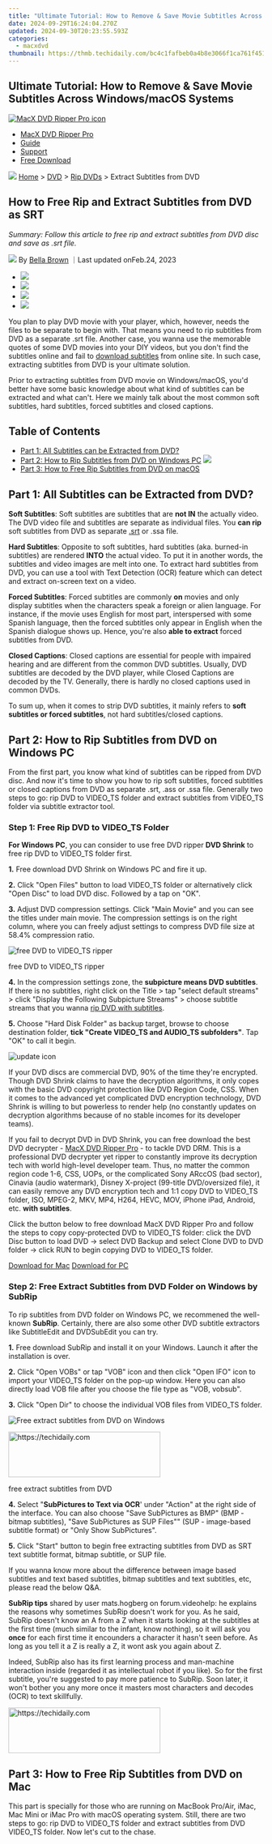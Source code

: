 ```yaml
---
title: "Ultimate Tutorial: How to Remove & Save Movie Subtitles Across Windows/macOS Systems"
date: 2024-09-29T16:24:04.270Z
updated: 2024-09-30T20:23:55.593Z
categories:
  - macxdvd
thumbnail: https://thmb.techidaily.com/bc4c1fafbeb0a4b8e3066f1ca761f451b6c08fbe8e8ce84b7a7a9649ff05ac95.jpg
---
```


## Ultimate Tutorial: How to Remove & Save Movie Subtitles Across Windows/macOS Systems

[![MacX DVD Ripper Pro icon](https://www.macxdvd.com/mac-dvd-video-converter-how-to/../image-style/new-seo/icon12.png)](https://tools.techidaily.com/macxdvd/products/)

* [MacX DVD Ripper Pro](https://tools.techidaily.com/macxdvd/products/)
* [Guide](https://tools.techidaily.com/macxdvd/products/)
* [Support](https://tools.techidaily.com/macxdvd/products/)
* [Free Download](https://tools.techidaily.com/macxdvd/products/)

![](https://www.macxdvd.com/mac-dvd-video-converter-how-to/../image-style/new-seo/icon7.png) [Home](https://tools.techidaily.com/macxdvd/products/) \> [DVD](https://tools.techidaily.com/macxdvd/products/) \> [Rip DVDs](https://tools.techidaily.com/macxdvd/products/) \> Extract Subtitles from DVD

## How to Free Rip and Extract Subtitles from DVD  as SRT

_Summary: Follow this article to free rip and extract subtitles from DVD disc and save as .srt file._

![](https://www.macxdvd.com/mac-dvd-video-converter-how-to/../image-style/new-seo/icon6.png) By [Bella Brown](https://tools.techidaily.com/macxdvd/products/) ｜Last updated onFeb.24, 2023 

* [![](https://www.macxdvd.com/mac-dvd-video-converter-how-to/../image-style/new-seo/share-fa.jpg)](https://www.facebook.com/sharer/sharer.php?u=https://www.macxdvd.com/mac-dvd-video-converter-how-to/extract-subtitles-from-dvd.htm)
* [![](https://www.macxdvd.com/mac-dvd-video-converter-how-to/../image-style/new-seo/share-tw.jpg)](https://twitter.com/intent/tweet?url=https://www.macxdvd.com/mac-dvd-video-converter-how-to/extract-subtitles-from-dvd.htm&text=)
* [![](https://www.macxdvd.com/mac-dvd-video-converter-how-to/../image-style/new-seo/share-email.jpg)](https://www.macxdvd.com/mac-dvd-video-converter-how-to/mailto:info@example.com?&subject=&body=https://www.macxdvd.com/mac-dvd-video-converter-how-to/extract-subtitles-from-dvd.htm)
* [![](https://www.macxdvd.com/mac-dvd-video-converter-how-to/../image-style/new-seo/share-in.jpg)](https://www.linkedin.com/shareArticle?mini=true&url=https://www.macxdvd.com/mac-dvd-video-converter-how-to/extract-subtitles-from-dvd.htm&title=&summary=&source=)

You plan to play DVD movie with your player, which, however, needs the files to be separate to begin with. That means you need to rip subtitles from DVD as a separate .srt file. Another case, you wanna use the memorable quotes of some DVD movies into your DIY videos, but you don't find the subtitles online and fail to [download subtitles](https://tools.techidaily.com/macxdvd/products/) from online site. In such case, extracting subtitles from DVD is your ultimate solution. 

Prior to extracting subtitles from DVD movie on Windows/macOS, you'd better have some basic knowledge about what kind of subtitles can be extracted and what can't. Here we mainly talk about the most common soft subtitles, hard subtitles, forced subtitles and closed captions.

## Table of Contents

* [Part 1: All Subtitles can be Extracted from DVD?](https://tools.techidaily.com/macxdvd/products/)
* [Part 2: How to Rip Subtitles from DVD on Windows PC](https://tools.techidaily.com/macxdvd/products/) ![](https://www.macxdvd.com/mac-dvd-video-converter-how-to/../image-style/new-seo/icon4.png)
* [Part 3: How to Free Rip Subtitles from DVD on macOS](https://tools.techidaily.com/macxdvd/products/)

##  Part 1: All Subtitles can be Extracted from DVD?

**Soft Subtitles**: Soft subtitles are subtitles that are **not IN** the actually video. The DVD video file and subtitles are separate as individual files. You **can rip** soft subtitles from DVD as separate [.srt](https://tools.techidaily.com/macxdvd/products/) or .ssa file. 

**Hard Subtitles**: Opposite to soft subtitles, hard subtitles (aka. burned-in subtitles) are rendered   **INTO** the actual video. To put it in another words, the subtitles and video images are melt into one. To extract hard subtitles from DVD, you can use a tool with Text Detection (OCR) feature which can detect and extract on-screen text on a video. 

**Forced Subtitles**: Forced subtitles are commonly   **on** movies and only display subtitles when the characters speak a foreign or alien language. For instance, if the movie uses English for most part, interspersed with some Spanish language, then the forced subtitles only appear in English when the Spanish dialogue shows up. Hence, you're also   **able to extract** forced subtitles from DVD.

**Closed Captions**: Closed captions are essential for people with impaired hearing and are different from the common DVD subtitles. Usually, DVD subtitles are decoded by the DVD player, while Closed Captions are decoded by the TV. Generally, there is hardly no closed captions used in common DVDs. 

To sum up, when it comes to strip DVD subtitles, it mainly refers to **soft subtitles or forced subtitles**, not hard subtitles/closed captions. 

## Part 2: How to Rip Subtitles from DVD on Windows PC

From the first part, you know what kind of subtitles can be ripped from DVD disc. And now it's time to show you how to rip soft subtitles, forced subtitles or closed captions from DVD as separate .srt, .ass or .ssa file. Generally two steps to go: rip DVD to VIDEO\_TS folder and extract subtitles from VIDEO\_TS folder via subtitle extractor tool. 

### Step 1: Free Rip DVD to VIDEO\_TS Folder

**For Windows PC**, you can consider to use free DVD ripper **DVD Shrink**  to free rip DVD to VIDEO\_TS folder first. 

 **1.** Free download DVD Shrink on Windows PC and fire it up.

**2.** Click "Open Files" button to load VIDEO\_TS folder or alternatively click "Open Disc" to load DVD disc. Followed by a tap on "OK".

**3.** Adjust DVD compression settings. Click "Main Movie" and you can see the titles under main movie. The compression settings is on the right column, where you can freely adjust settings to compress DVD file size at 58.4% compression ratio.

![free DVD to VIDEO_TS ripper](https://www.macxdvd.com/mac-dvd-video-converter-how-to/article-image/dvd-shrink-subtitle.jpg) 

free DVD to VIDEO\_TS ripper

**4.** In the compression settings zone, the **subpicture means DVD subtitles**. If there is no subtitles, right click on the Title > tap "select default streams" > click "Display the Following Subpicture Streams" > choose subtitle streams that you wanna [rip DVD with subtitles](https://tools.techidaily.com/macxdvd/products/).

**5.** Choose "Hard Disk Folder" as backup target, browse to choose destination folder, **tick "Create VIDEO\_TS and AUDIO\_TS subfolders"**. Tap "OK" to call it begin.

![update icon](https://www.macxdvd.com/mac-dvd-video-converter-how-to/../image-style/new-seo/icon1.png)

If your DVD discs are commercial DVD, 90% of the time they're encrypted. Though DVD Shrink claims to have the decryption algorithms, it only copes with the basic DVD copyright protection like DVD Region Code, CSS. When it comes to the advanced yet complicated DVD encryption technology, DVD Shrink is willing to but powerless to render help (no constantly updates on decryption algorithms because of no stable incomes for its developer teams). 

If you fail to decrypt DVD in DVD Shrink, you can free download the best DVD decrypter - [MacX DVD Ripper Pro](https://tools.techidaily.com/macxdvd/products/) \- to tackle DVD DRM. This is a professional DVD decrypter yet ripper to constantly improve its decryption tech with world high-level developer team. Thus, no matter the common region code 1-6, CSS, UOPs, or the complicated Sony ARccOS (bad sector), Cinavia (audio watermark), Disney X-project (99-title DVD/oversized file), it can easily remove any DVD encryption tech and 1:1 copy DVD to VIDEO\_TS folder, ISO, MPEG-2, MKV, MP4, H264, HEVC, MOV, iPhone iPad, Android, etc. **with subtitles**.

Click the button below to free download MacX DVD Ripper Pro and follow the steps to copy copy-protected DVD to VIDEO\_TS folder: click the DVD Disc button to load DVD -> select DVD Backup and select Clone DVD to DVD folder -> click RUN to begin copying DVD to VIDEO\_TS folder. 

[Download for Mac](https://tools.techidaily.com/macxdvd/products/) [Download for PC](https://tools.techidaily.com/macxdvd/products/) 

### Step 2: Free Extract Subtitles from DVD Folder on Windows by SubRip

To rip subtitles from DVD folder on Windows PC, we recommened the well-known **SubRip**. Certainly, there are also some other DVD subtitle extractors like SubtitleEdit and DVDSubEdit you can try.

**1.** Free download SubRip and install it on your Windows. Launch it after the installation is over. 

**2.** Click "Open VOBs" or tap "VOB" icon and then click "Open IFO" icon to import your VIDEO\_TS folder on the pop-up window. Here you can also directly load VOB file after you choose the file type as "VOB, vobsub". 

**3.** Click "Open Dir" to choose the individual VOB files from VIDEO\_TS folder.

![Free extract subtitles from DVD on Windows](https://www.macxdvd.com/mac-dvd-video-converter-how-to/article-image/subrip.jpg) 

<!-- affiliate ads begin -->
<a href="https://aligracehair.sjv.io/c/5597632/2036481/19272" target="_top" id="2036481">
  <img src="//a.impactradius-go.com/display-ad/19272-2036481" border="0" alt="https://techidaily.com" width="300" height="90"/>
</a>
<img height="0" width="0" src="https://aligracehair.sjv.io/i/5597632/2036481/19272" style="position:absolute;visibility:hidden;" border="0" />
<!-- affiliate ads end -->

free extract subtitles from DVD

**4.** Select "**SubPictures to Text via OCR**' under "Action" at the right side of the interface. You can also choose "Save SubPictures as BMP" (BMP - bitmap subtitles), "Save SubPictures as SUP Files"" (SUP - image-based subtitle format) or "Only Show SubPictures".

**5.** Click "Start" button to begin free extracting subtitles from DVD as SRT text subtitle format, bitmap subtitle, or SUP file.

If you wanna know more about the difference between image based subtitles and text based subtitles, bitmap subtitles and text subtitles, etc, please read the below Q&A. 

 **SubRip tips** shared by user mats.hogberg on forum.videohelp: he explains the reasons why sometimes SubRip doesn't work for you. As he said, SubRip doesn't know an A from a Z when it starts looking at the subtitles at the first time (much similar to the infant, know nothing), so it will ask you **once** for each first time it encounders a character it hasn't seen before. As long as you tell it a Z is really a Z, it wont ask you again about Z.

Indeed, SubRip also has its first learning process and man-machine interaction inside (regarded it as intellectual robot if you like). So for the first subtitle, you're suggested to pay more patience to SubRip. Soon later, it won't bother you any more once it masters most characters and decodes (OCR) to text skillfully.

<!-- affiliate ads begin -->
<a href="https://laganoo.pxf.io/c/5597632/1528689/16446" target="_top" id="1528689">
  <img src="//a.impactradius-go.com/display-ad/16446-1528689" border="0" alt="https://techidaily.com" width="300" height="90"/>
</a>
<img height="0" width="0" src="https://laganoo.pxf.io/i/5597632/1528689/16446" style="position:absolute;visibility:hidden;" border="0" />
<!-- affiliate ads end -->

## Part 3: How to Free Rip Subtitles from DVD on Mac 

This part is specially for those who are running on MacBook Pro/Air, iMac, Mac Mini or iMac Pro with macOS operating system. Still, there are two steps to go: rip DVD to VIDEO\_TS folder and extract subtitles from DVD VIDEO\_TS folder. Now let's cut to the chase.

<!-- affiliate ads begin -->
<span id="1495277">
					<video width="1536" height="864" style="cursor:pointer"
           poster="//a.impactradius-go.com/display-clicktoplayimage/1495277.png"
           onclick="if(!this.playClicked){this.play();this.setAttribute('controls',true);this.playClicked=true;}">
	   <source src="//a.impactradius-go.com/display-ad/17189-1495277">
	   <img src="//a.impactradius-go.com/display-clicktoplayimage/1495277.png" style="border: none; height: 100%; width: 100%; object-fit: contain">
	</video>
	<div style="width:960px;text-align:center"><a href="javascript:window.open(decodeURIComponent('https%3A%2F%2Ffunwhole.sjv.io%2Fc%2F5597632%2F1495277%2F17189'), '_blank');void(0);">Click here</a></div>
</span>
<img height="0" width="0" src="https://imp.pxf.io/i/5597632/1495277/17189" style="position:absolute;visibility:hidden;" border="0" />
<!-- affiliate ads end -->

### Step 1: Free Copy DVD to VIDEO\_TS on macOS

**For Mac OS X**, you're suggested to try on **Mac The Ripper**  to free rip DVD to VIDEO\_TS folder on macOS. 

 **1.** After downloading tool, launch it on your MacBook Pro/Air, 5K iMac or iMac Pro.

**2.** Insert your DVD disc. Then toggle 'RCE Region' to "OFF" if Mac The Ripper displays 'DISC RCE: -CLEAR-' after scanning the DVD in the drive. (RCE Region means region code enhanced, the stronger encryption of Region Code protection)

![Mac The Ripper](https://www.macxdvd.com/mac-dvd-video-converter-how-to/article-image/mac-the-ripper-083001.jpg) 

Mac The Ripper

**3.** Click "Extract" to start to free rip DVD on Mac. And the output DVD file will be saved as VOB, your desired format for your later DVD subtitle extraction.

**Note:** the free version of Mac The Ripper is only available for Mac OS X Lion or earlier to rip unencrypted DVD, CSS DVD and Region Code DVD. As for users who plan to rip copy protected DVD like Disney DVD, Sony, DVD, Lionsgate DVD on newer macOS, [**MacX DVD Ripper Pro**](https://tools.techidaily.com/macxdvd/products/) is up to the mark. 

[Download for Mac](https://tools.techidaily.com/macxdvd/products/) [Download for PC](https://tools.techidaily.com/macxdvd/products/) 

### Step 2: Free Extract Subtitles from DVD VIDEO\_TS Folder on macOS by D-Subtitler

**1.** Free download this DVD subtitle ripper on your MacBook Pro/Air, iMac, Mac Mini or iMac Pro. Afterwards, fire it up on your macOS.

**2.** Open your ripped DVD VIDEO\_TS folder with D-Subtitler.

![Rip subtitles from DVD source](https://www.macxdvd.com/mac-dvd-video-converter-how-to/article-image/d-subtitler.jpg) 

<!-- affiliate ads begin -->
<a href="https://aligracehair.sjv.io/c/5597632/2135398/19272" target="_top" id="2135398">
  <img src="//a.impactradius-go.com/display-ad/19272-2135398" border="0" alt="https://techidaily.com" width="250" height="90"/>
</a>
<img height="0" width="0" src="https://aligracehair.sjv.io/i/5597632/2135398/19272" style="position:absolute;visibility:hidden;" border="0" />
<!-- affiliate ads end -->

rip DVD subtitles

**3.** Opt for the subtitle track to strip and tap on the green button.

**Note:** in some cases, your DVD subtitles track can't be completely extracted when you work with D-Subtitle from some VIDEO\_TS folders. If unfortunately you meet this case, please keep in mind that you rip DVD to VOB file first and then use D-Subtitle to rip DVD subtitles again.

 Also learn [how to add subtitles to DVD movies](https://tools.techidaily.com/macxdvd/products/) in the language you want.

###  FAQ 

![](https://www.macxdvd.com/mac-dvd-video-converter-how-to/../blog/new-fourteen/question-jp.jpg)   **What is the difference between text subtitles and image subtitles?** 

 Usually, the subtitles in DVD are text based subtitles, which can be extracted from DVD and saved as .srt, .ssa or .ass. and   **easily edited**. The common   **soft subtitles and forced subtitles**  are text based subtitles. As for image subtitles, there are two different types of image-based subtitles: hard subtitles (burned-in subtitles) that can't be extracted from video folder and extractable image subtitles that is only displayed on video image (**not into**) and can be extracted from video folder. Hence, for the image-based DVD subtitles, some can be stripped from DVD movies and some (into video) can't be ripped. 

![](https://www.macxdvd.com/mac-dvd-video-converter-how-to/../blog/new-fourteen/question-jp.jpg)   **Could you tell me what are the common used subtitle formats?** 

 For image-based subtitles, the common used subtitle formats include .sub, .idx, .sub, .svcd, .cvd, .bmp, .jpg, .png and more.   
 For text-based subtitles, the common used subtitle formats cover .srt, .ssa, .ass, .txt, .dks and more.  

![](https://www.macxdvd.com/mac-dvd-video-converter-how-to/../blog/new-fourteen/question-jp.jpg)   **What is the difference between bitmap subtitle and text subtitle?** 

 Bitmap subtitle is a subtitle list with all text items as encoded bitmaps. All subtitle lists that the editor read from a video file or a DVD movie are bitmap subtitles. For a bitmap subtitle, the original texts are usually inaccessible, and as the result, they are all blanks in the text list display. Text subtitle is a subtitle list with all text items in their original text forms, and this is easily identified from the text list display. Quoted from womble support.

![](https://www.macxdvd.com/mac-dvd-video-converter-how-to/../blog/new-fourteen/question-jp.jpg)   **What is OCR?** 

 Optical character recognition (also optical character reader, OCR) can be understood as a standard or medium, with which you can use the third-party subtitle extractor to successfully rip or convert subtitles to machine-encoded text, whether from a scanned document, a photo of a document, a scene-photo. Especially when you need to rip subtitles from DVD as .srt text subtitles, you need OCR. For more detailed info, [visit OCR Wikipedia](https://en.wikipedia.org/wiki/Optical%5Fcharacter%5Frecognition).

![](https://www.macxdvd.com/mac-dvd-video-converter-how-to/../blog/new-fourteen/question-jp.jpg) **How to extract subtitles from DVD with HandBrake?**

In fact, HandBrake cannot rip subtitles from DVD.

It's impossible to use HandBrake to create subtitles alone with no video. The only file types that HandBrake supports as output are MKV, MP4, and WebM. There are no output options that would create a subtitle file.

![](https://www.macxdvd.com/mac-dvd-video-converter-how-to/../blog/new-fourteen/question-jp.jpg) **How to rip subtitles from DVD with VLC?**

VLC can only rip video and audio from DVD. It cannot create subtitles alone with no video. 

Tags: [DVD](https://tools.techidaily.com/macxdvd/products/) [Extract Subtitles from DVD](https://tools.techidaily.com/macxdvd/products/) 

ABOUT THE AUTHOR

![author- bella](https://www.macxdvd.com/mac-dvd-video-converter-how-to/../image-style/new-seo/bella.png) 

[Bella Brown ![](https://www.macxdvd.com/mac-dvd-video-converter-how-to/../image-style/new-seo/share-in1.jpg)](https://www.linkedin.com/in/bella-brown-920145104/) 

<!-- affiliate ads begin -->
<a href="https://appsumo.8odi.net/c/5597632/2094415/7443" target="_top" id="2094415">
  <img src="//a.impactradius-go.com/display-ad/7443-2094415" border="0" alt="https://techidaily.com" width="728" height="90"/>
</a>
<img height="0" width="0" src="https://appsumo.8odi.net/i/5597632/2094415/7443" style="position:absolute;visibility:hidden;" border="0" />
<!-- affiliate ads end -->

Bella has been working with DVD digitization for over 12 years. She writes articles about everything related to DVD, from disc drive, DVD copyright protection, physical structure, burning and backup tips. The unceasing passion of DVD movies helps her build a rich DVD library and ensure a practical solution to address almost all possible DVD issues. Bella is also a crazy fan for Apple products.

Related Articles

![](https://www.macxdvd.com/mac-dvd-video-converter-how-to/../image-style/new-seo/pic7.jpg)

[How to Rip DVD with Subtitles (Forced/External Subtitles)?](https://tools.techidaily.com/macxdvd/products/) 

![](https://www.macxdvd.com/mac-dvd-video-converter-how-to/../image-style/new-seo/pic6.jpg)

[How to Add Soft/Hard Subtitles to Videos with Handbrake](https://tools.techidaily.com/macxdvd/products/) 

![](https://www.macxdvd.com/mac-dvd-video-converter-how-to/../image-style/new-seo/pic5.jpg)

[How to Insert and Add Subtitles to DVD](https://tools.techidaily.com/macxdvd/products/) 

![](https://www.macxdvd.com/mac-dvd-video-converter-how-to/../image-style/new-seo/pic4.jpg)

<!-- affiliate ads begin -->
<a href="https://aligracehair.sjv.io/c/5597632/2012434/19272" target="_top" id="2012434">
  <img src="//a.impactradius-go.com/display-ad/19272-2012434" border="0" alt="https://techidaily.com" width="728" height="90"/>
</a>
<img height="0" width="0" src="https://aligracehair.sjv.io/i/5597632/2012434/19272" style="position:absolute;visibility:hidden;" border="0" />
<!-- affiliate ads end -->

[How to Rip DVD to FLV on Mac for Free](https://tools.techidaily.com/macxdvd/products/) 

![](https://www.macxdvd.com/mac-dvd-video-converter-how-to/../image-style/new-seo/pic3.jpg)

<!-- affiliate ads begin -->
<a href="https://aligracehair.sjv.io/c/5597632/2016143/19272" target="_top" id="2016143">
  <img src="//a.impactradius-go.com/display-ad/19272-2016143" border="0" alt="https://techidaily.com" width="300" height="90"/>
</a>
<img height="0" width="0" src="https://aligracehair.sjv.io/i/5597632/2016143/19272" style="position:absolute;visibility:hidden;" border="0" />
<!-- affiliate ads end -->

[Digitize DVD Collection to Hard Drive iPhone iPad](https://tools.techidaily.com/macxdvd/products/) 

![](https://www.macxdvd.com/mac-dvd-video-converter-how-to/../image-style/new-seo/pic2.jpg)

<!-- affiliate ads begin -->
<a href="https://aligracehair.sjv.io/c/5597632/2135393/19272" target="_top" id="2135393">
  <img src="//a.impactradius-go.com/display-ad/19272-2135393" border="0" alt="https://techidaily.com" width="120" height="90"/>
</a>
<img height="0" width="0" src="https://aligracehair.sjv.io/i/5597632/2135393/19272" style="position:absolute;visibility:hidden;" border="0" />
<!-- affiliate ads end -->

[Most Simple Way to Rip and Upload DVDs to Vimeo for Sharing](https://tools.techidaily.com/macxdvd/products/) 

![Digiarty Software](https://www.macxdvd.com/mac-dvd-video-converter-how-to/../icon/logo.png) 

Digiarty Software, Inc. (MacXDVD) is a leader in delivering stable multimedia software applications for worldwide users since its establishment in 2006.

### Hot Products

* [MacX DVD Ripper Pro](https://tools.techidaily.com/macxdvd/products/)
* [MacX Video Converter Pro](https://tools.techidaily.com/macxdvd/products/)
* [MacX MediaTrans](https://tools.techidaily.com/macxdvd/products/)

### Tips and Tricks

* [DVD Topics >>](https://tools.techidaily.com/macxdvd/products/)
* [Video Solutions >>](https://tools.techidaily.com/macxdvd/products/)
* [Data Transfer >>](https://tools.techidaily.com/macxdvd/products/)
* [Online Video >>](https://tools.techidaily.com/macxdvd/products/)
* [Hot Topics >>](https://tools.techidaily.com/macxdvd/products/)

### Company

* [About Us >>](https://tools.techidaily.com/macxdvd/products/)
* [Tech & Sales FAQ >>](https://tools.techidaily.com/macxdvd/products/)
* [User Guides >>](https://tools.techidaily.com/macxdvd/products/)
* [Contact Us >>](https://tools.techidaily.com/macxdvd/products/)
* [Partner >>](https://tools.techidaily.com/macxdvd/products/)

[Home](https://tools.techidaily.com/macxdvd/products/) | [About](https://tools.techidaily.com/macxdvd/products/) | [Privacy Policy](https://tools.techidaily.com/macxdvd/products/) | [Terms and Conditions](https://tools.techidaily.com/macxdvd/products/) | [License Agreement](https://tools.techidaily.com/macxdvd/products/) | [Resource](https://tools.techidaily.com/macxdvd/products/) | [News](https://tools.techidaily.com/macxdvd/products/) | [Contact Us](https://tools.techidaily.com/macxdvd/products/)

Copyright © 2024 Digiarty Software, Inc (MacXDVD). All rights reserved

Apple, the Apple logo, Mac, iPhone, iPad, iPod and iTunes are trademarks of Apple Inc, registered in the U.S. and other countries.  
 Digiarty Software is not developed by or affiliated with Apple Inc.

<ins class="adsbygoogle"
     style="display:block"
     data-ad-format="autorelaxed"
     data-ad-client="ca-pub-7571918770474297"
     data-ad-slot="1223367746"></ins>

<ins class="adsbygoogle"
     style="display:block"
     data-ad-client="ca-pub-7571918770474297"
     data-ad-slot="8358498916"
     data-ad-format="auto"
     data-full-width-responsive="true"></ins>

<span class="atpl-alsoreadstyle">Also read:</span>
<div><ul>
<li><a href="https://extra-resources.techidaily.com/updated-claritycleanseapp-top-tier-background-eraser/"><u>[Updated] ClarityCleanseApp Top-Tier Background Eraser</u></a></li>
<li><a href="https://facebook-video-share.techidaily.com/updated-smart-strategies-to-enhance-your-video-with-customized-end-screen-cards/"><u>[Updated] Smart Strategies to Enhance Your Video with Customized End Screen Cards</u></a></li>
<li><a href="https://tech-renaissance.techidaily.com/anticipating-the-future-with-verizons-5g-technology/"><u>Anticipating the Future with Verizon's 5G Technology</u></a></li>
<li><a href="https://discover-alternatives.techidaily.com/bruce-orcutt-senior-cmo-at-abbyy-leading-innovative-strategies/"><u>Bruce Orcutt: Senior CMO at ABBYY Leading Innovative Strategies</u></a></li>
<li><a href="https://discover-alternatives.techidaily.com/client-triumph-tales-real-stories-of-business-growth-and-success/"><u>Client Triumph Tales: Real Stories of Business Growth and Success</u></a></li>
<li><a href="https://discover-alternatives.techidaily.com/comment-abbyy-renforce-son-alliance-avec-marlin-equity-partners-pour-des-retours-exceptionnels-sur-investissements/"><u>Comment ABBYY Renforce Son Alliance Avec Marlin Equity Partners Pour Des Retours Exceptionnels Sur Investissements</u></a></li>
<li><a href="https://discover-alternatives.techidaily.com/comment-un-celebre-cabinet-davocats-ameliore-lexperience-client-grace-a-une-nouvelle-technologie-de-salles-de-courrier-digitales/"><u>Comment Un Célèbre Cabinet D’avocats Améliore L'expérience Client Grâce À Une Nouvelle Technologie De Salles De Courrier Digitales</u></a></li>
<li><a href="https://extra-information.techidaily.com/effortless-streaming-to-facebook-audiences-using-zoom/"><u>Effortless Streaming to Facebook Audiences Using Zoom</u></a></li>
<li><a href="https://tech-revival.techidaily.com/gopro7/"><u>GoPro動画改良フリー製品トップ7:パソコンユーザーが高く評価する編集ソフト・サイト</u></a></li>
<li><a href="https://on-screen-recording.techidaily.com/in-2024-the-ultimate-guide-to-choosing-the-most-effective-9-multimedia-devices-ios-android/"><u>In 2024, The Ultimate Guide to Choosing the Most Effective 9 Multimedia Devices (iOS, Android)</u></a></li>
<li><a href="https://phone-solutions.techidaily.com/in-2024-ultimate-guide-to-free-pptp-vpn-for-beginners-on-xiaomi-redmi-13c-drfone-by-drfone-virtual-android/"><u>In 2024, Ultimate Guide to Free PPTP VPN For Beginners On Xiaomi Redmi 13C | Dr.fone</u></a></li>
<li><a href="https://tech-hub.techidaily.com/1726029346129-pc3/"><u>アクティブライフスタイルとしてのPCゲーム動画撮影：3つの効果的な方法</u></a></li>
</ul></div>

